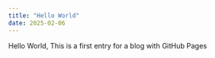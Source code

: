 ```yaml
---
title: "Hello World"
date: 2025-02-06
---
```


Hello World,
This is a first entry for a blog with GitHub Pages
